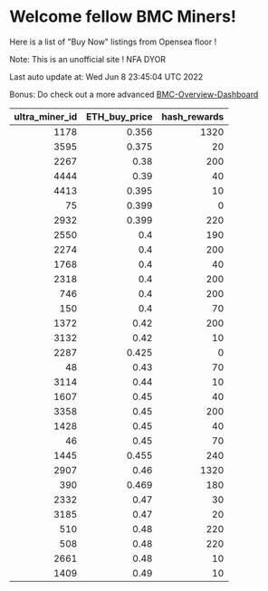 # Welcome fellow BMC Miners!
Here is a list of "Buy Now" listings from Opensea floor !

Note: This is an unofficial site ! NFA DYOR

Last auto update at: Wed Jun  8 23:45:04 UTC 2022

Bonus: Do check out a more advanced [BMC-Overview-Dashboard](https://dune.com/defifunk/BMC-Overview-Dashboard)


|   ultra_miner_id |   ETH_buy_price |   hash_rewards |
|-----------------:|----------------:|---------------:|
|             1178 |           0.356 |           1320 |
|             3595 |           0.375 |             20 |
|             2267 |           0.38  |            200 |
|             4444 |           0.39  |             40 |
|             4413 |           0.395 |             10 |
|               75 |           0.399 |              0 |
|             2932 |           0.399 |            220 |
|             2550 |           0.4   |            190 |
|             2274 |           0.4   |            200 |
|             1768 |           0.4   |             40 |
|             2318 |           0.4   |            200 |
|              746 |           0.4   |            200 |
|              150 |           0.4   |             70 |
|             1372 |           0.42  |            200 |
|             3132 |           0.42  |             10 |
|             2287 |           0.425 |              0 |
|               48 |           0.43  |             70 |
|             3114 |           0.44  |             10 |
|             1607 |           0.45  |             40 |
|             3358 |           0.45  |            200 |
|             1428 |           0.45  |             40 |
|               46 |           0.45  |             70 |
|             1445 |           0.455 |            240 |
|             2907 |           0.46  |           1320 |
|              390 |           0.469 |            180 |
|             2332 |           0.47  |             30 |
|             3185 |           0.47  |             20 |
|              510 |           0.48  |            220 |
|              508 |           0.48  |            220 |
|             2661 |           0.48  |             10 |
|             1409 |           0.49  |             10 |